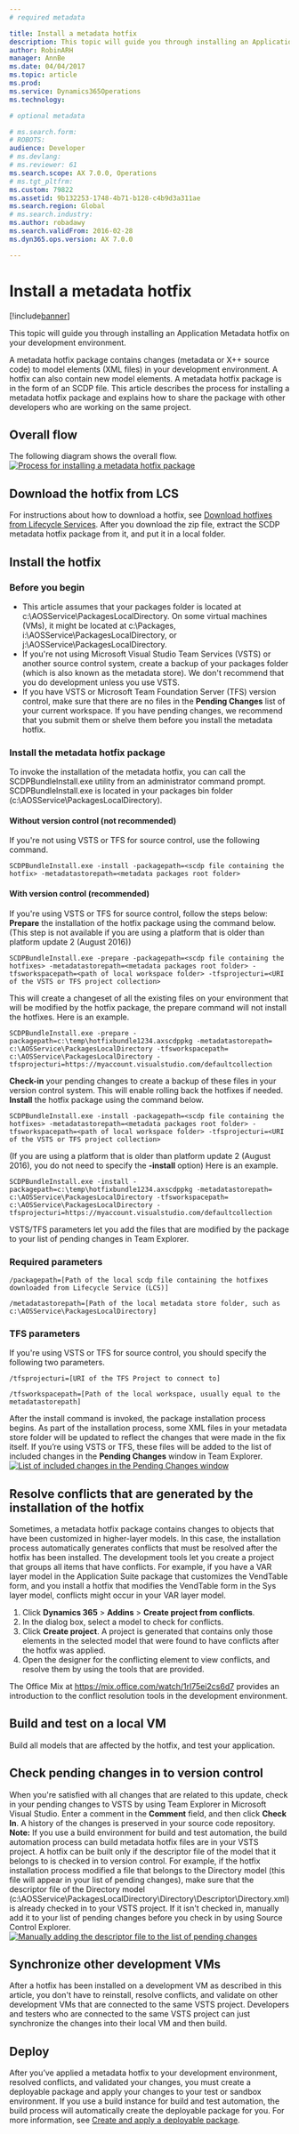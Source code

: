 ```yaml
---
# required metadata

title: Install a metadata hotfix
description: This topic will guide you through installing an Application Metadata hotfix on your development environment.
author: RobinARH
manager: AnnBe
ms.date: 04/04/2017
ms.topic: article
ms.prod: 
ms.service: Dynamics365Operations
ms.technology: 

# optional metadata

# ms.search.form: 
# ROBOTS: 
audience: Developer
# ms.devlang: 
# ms.reviewer: 61
ms.search.scope: AX 7.0.0, Operations
# ms.tgt_pltfrm: 
ms.custom: 79822
ms.assetid: 9b132253-1748-4b71-b128-c4b9d3a311ae
ms.search.region: Global
# ms.search.industry: 
ms.author: robadawy
ms.search.validFrom: 2016-02-28
ms.dyn365.ops.version: AX 7.0.0

---
```


# Install a metadata hotfix

[!include[banner](../includes/banner.md)]


This topic will guide you through installing an Application Metadata hotfix on your development environment.

A metadata hotfix package contains changes (metadata or X++ source code) to model elements (XML files) in your development environment. A hotfix can also contain new model elements. A metadata hotfix package is in the form of an SCDP file. This article describes the process for installing a metadata hotfix package and explains how to share the package with other developers who are working on the same project.

## Overall flow
The following diagram shows the overall flow. [![Process for installing a metadata hotfix package](./media/configureinstallhotfix-1.png)](./media/configureinstallhotfix-1.png)

## Download the hotfix from LCS
For instructions about how to download a hotfix, see [Download hotfixes from Lifecycle Services](download-hotfix-lcs.md). After you download the zip file, extract the SCDP metadata hotfix package from it, and put it in a local folder.

## Install the hotfix
### Before you begin

-   This article assumes that your packages folder is located at c:\\AOSService\\PackagesLocalDirectory. On some virtual machines (VMs), it might be located at c:\\Packages, i:\\AOSService\\PackagesLocalDirectory, or j:\\AOSService\\PackagesLocalDirectory.
-   If you're not using Microsoft Visual Studio Team Services (VSTS) or another source control system, create a backup of your packages folder (which is also known as the metadata store). We don't recommend that you do development unless you use VSTS.
-   If you have VSTS or Microsoft Team Foundation Server (TFS) version control, make sure that there are no files in the **Pending Changes** list of your current workspace. If you have pending changes, we recommend that you submit them or shelve them before you install the metadata hotfix.

### Install the metadata hotfix package

To invoke the installation of the metadata hotfix, you can call the SCDPBundleInstall.exe utility from an administrator command prompt. SCDPBundleInstall.exe is located in your packages bin folder (c:\\AOSService\\PackagesLocalDirectory).

#### Without version control (not recommended)

If you're not using VSTS or TFS for source control, use the following command.

    SCDPBundleInstall.exe -install -packagepath=<scdp file containing the hotfix> -metadatastorepath=<metadata packages root folder>

#### With version control (recommended)

If you're using VSTS or TFS for source control, follow the steps below: **Prepare** the installation of the hotfix package using the command below. (This step is not available if you are using a platform that is older than platform update 2 (August 2016))

    SCDPBundleInstall.exe -prepare -packagepath=<scdp file containing the hotfixes> -metadatastorepath=<metadata packages root folder> -tfsworkspacepath=<path of local workspace folder> -tfsprojecturi=<URI of the VSTS or TFS project collection>

This will create a changeset of all the existing files on your environment that will be modified by the hotfix package, the prepare command will not install the hotfixes. Here is an example.

    SCDPBundleInstall.exe -prepare -packagepath=c:\temp\hotfixbundle1234.axscdppkg -metadatastorepath= c:\AOSService\PackagesLocalDirectory -tfsworkspacepath= c:\AOSService\PackagesLocalDirectory -tfsprojecturi=https://myaccount.visualstudio.com/defaultcollection

**Check-in** your pending changes to create a backup of these files in your version control system. This will enable rolling back the hotfixes if needed. **Install** the hotfix package using the command below.

    SCDPBundleInstall.exe -install -packagepath=<scdp file containing the hotfixes> -metadatastorepath=<metadata packages root folder> -tfsworkspacepath=<path of local workspace folder> -tfsprojecturi=<URI of the VSTS or TFS project collection>

(If you are using a platform that is older than platform update 2 (August 2016), you do not need to specify the **-install** option) Here is an example.

    SCDPBundleInstall.exe -install -packagepath=c:\temp\hotfixbundle1234.axscdppkg -metadatastorepath= c:\AOSService\PackagesLocalDirectory -tfsworkspacepath= c:\AOSService\PackagesLocalDirectory -tfsprojecturi=https://myaccount.visualstudio.com/defaultcollection

VSTS/TFS parameters let you add the files that are modified by the package to your list of pending changes in Team Explorer.

### Required parameters

    /packagepath=[Path of the local scdp file containing the hotfixes downloaded from Lifecycle Service (LCS)]

    /metadatastorepath=[Path of the local metadata store folder, such as c:\AOSService\PackagesLocalDirectory]

### TFS parameters

If you're using VSTS or TFS for source control, you should specify the following two parameters.

    /tfsprojecturi=[URI of the TFS Project to connect to]

    /tfsworkspacepath=[Path of the local workspace, usually equal to the metadatastorepath]

After the install command is invoked, the package installation process begins. As part of the installation process, some XML files in your metadata store folder will be updated to reflect the changes that were made in the fix itself. If you’re using VSTS or TFS, these files will be added to the list of included changes in the **Pending Changes** window in Team Explorer. [![List of included changes in the Pending Changes window](./media/configureinstallhotfix-2.png)](./media/configureinstallhotfix-2.png)

## Resolve conflicts that are generated by the installation of the hotfix
Sometimes, a metadata hotfix package contains changes to objects that have been customized in higher-layer models. In this case, the installation process automatically generates conflicts that must be resolved after the hotfix has been installed. The development tools let you create a project that groups all items that have conflicts. For example, if you have a VAR layer model in the Application Suite package that customizes the VendTable form, and you install a hotfix that modifies the VendTable form in the Sys layer model, conflicts might occur in your VAR layer model.

1.  Click **Dynamics 365** &gt; **Addins** &gt; **Create project from conflicts**.
2.  In the dialog box, select a model to check for conflicts.
3.  Click **Create project**. A project is generated that contains only those elements in the selected model that were found to have conflicts after the hotfix was applied.
4.  Open the designer for the conflicting element to view conflicts, and resolve them by using the tools that are provided.

The Office Mix at <https://mix.office.com/watch/1rl75ei2cs6d7> provides an introduction to the conflict resolution tools in the development environment.

## Build and test on a local VM
Build all models that are affected by the hotfix, and test your application.

## Check pending changes in to version control
When you're satisfied with all changes that are related to this update, check in your pending changes to VSTS by using Team Explorer in Microsoft Visual Studio. Enter a comment in the **Comment** field, and then click **Check In**. A history of the changes is preserved in your source code repository. **Note:** If you use a build environment for build and test automation, the build automation process can build metadata hotfix files are in your VSTS project. A hotfix can be built only if the descriptor file of the model that it belongs to is checked in to version control. For example, if the hotfix installation process modified a file that belongs to the Directory model (this file will appear in your list of pending changes), make sure that the descriptor file of the Directory model (c:\\AOSService\\PackagesLocalDirectory\\Directory\\Descriptor\\Directory.xml) is already checked in to your VSTS project. If it isn't checked in, manually add it to your list of pending changes before you check in by using Source Control Explorer. [![Manually adding the descriptor file to the list of pending changes](./media/configureinstallhotfix-8.png)](./media/configureinstallhotfix-8.png)

## Synchronize other development VMs
After a hotfix has been installed on a development VM as described in this article, you don't have to reinstall, resolve conflicts, and validate on other development VMs that are connected to the same VSTS project. Developers and testers who are connected to the same VSTS project can just synchronize the changes into their local VM and then build.

## Deploy
After you’ve applied a metadata hotfix to your development environment, resolved conflicts, and validated your changes, you must create a deployable package and apply your changes to your test or sandbox environment. If you use a build instance for build and test automation, the build process will automatically create the deployable package for you. For more information, see [Create and apply a deployable package](../deployment/create-apply-deployable-package.md).



